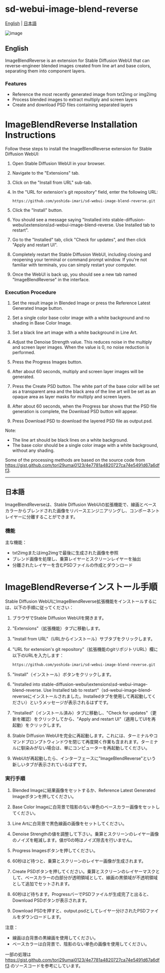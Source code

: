 # sd-webui-image-blend-reverse
[English](#english) | [日本語](#日本語)

![image](https://github.com/user-attachments/assets/1bbeb138-4941-4e7c-85c6-27d78ccdd5a8)

## English

ImageBlendReverse is an extension for Stable Diffusion WebUI that can reverse-engineer blended images created from line art and base colors, separating them into component layers.

### Features

* Reference the most recently generated image from txt2img or img2img
* Process blended images to extract multiply and screen layers
* Create and download PSD files containing separated layers

# ImageBlendReverse Installation Instructions

Follow these steps to install the ImageBlendReverse extension for Stable Diffusion WebUI:

1. Open Stable Diffusion WebUI in your browser.

2. Navigate to the "Extensions" tab.

3. Click on the "Install from URL" sub-tab.

4. In the "URL for extension's git repository" field, enter the following URL:
   ```
   https://github.com/yoshida-imari/sd-webui-image-blend-reverse.git
   ```
5. Click the "Install" button.

6. You should see a message saying "Installed into stable-diffusion-webui\extensions\sd-webui-image-blend-reverse. Use Installed tab to restart".

7. Go to the "Installed" tab, click "Check for updates", and then click "Apply and restart UI".

8. Completely restart the Stable Diffusion WebUI, including closing and reopening your terminal or command prompt window. If you're not familiar with terminals, you can simply restart your computer.

9. Once the WebUI is back up, you should see a new tab named "ImageBlendReverse" in the interface.

### Execution Procedure

1. Set the result image in Blended Image or press the Reference Latest Generated Image button.

2. Set a single color base color image with a white background and no shading in Base Color Image.

3. Set a black line art image with a white background in Line Art.

4. Adjust the Denoise Strength value. This reduces noise in the multiply and screen layer images. When the value is 0, no noise reduction is performed.

5. Press the Progress Images button.

6. After about 60 seconds, multiply and screen layer images will be generated.

7. Press the Create PSD button. The white part of the base color will be set as a transparent area and the black area of the line art will be set as an opaque area as layer masks for multiply and screen layers.

8. After about 60 seconds, when the Progress bar shows that the PSD file generation is complete, the Download PSD button will appear.

9. Press Download PSD to download the layered PSD file as output.psd.

Note:
- The line art should be black lines on a white background.
- The base color should be a single color image with a white background, without any shading.

Some of the processing methods are based on the source code from https://gist.github.com/tori29umai0123/4e7781a4820727ca74e5491d67a6dff3.

---

## 日本語

ImageBlendReverseは、Stable Diffusion WebUIの拡張機能で、線画とベースカラーからブレンドされた画像をリバースエンジニアリングし、コンポーネントレイヤーに分離することができます。

### 機能

主な機能：
* txt2imgまたはimg2imgで最後に生成された画像を参照
* ブレンド画像を処理し、乗算レイヤーとスクリーンレイヤーを抽出
* 分離されたレイヤーを含むPSDファイルの作成とダウンロード


# ImageBlendReverseインストール手順

Stable Diffusion WebUIにImageBlendReverse拡張機能をインストールするには、以下の手順に従ってください：

1. ブラウザでStable Diffusion WebUIを開きます。

2. "Extensions"（拡張機能）タブに移動します。

3. "Install from URL"（URLからインストール）サブタブをクリックします。

4. "URL for extension's git repository"（拡張機能のgitリポジトリURL）欄に以下のURLを入力します：
   ```
   https://github.com/yoshida-imari/sd-webui-image-blend-reverse.git
   ```
5. "Install"（インストール）ボタンをクリックします。

6. "Installed into stable-diffusion-webui\extensions\sd-webui-image-blend-reverse. Use Installed tab to restart"（sd-webui-image-blend-reverseにインストールされました。Installedタブを使用して再起動してください）というメッセージが表示されるはずです。

7. "Installed"（インストール済み）タブに移動し、"Check for updates"（更新を確認）をクリックしてから、"Apply and restart UI"（適用してUIを再起動）をクリックします。

8. Stable Diffusion WebUIを完全に再起動します。これには、ターミナルやコマンドプロンプトウィンドウを閉じて再度開く作業も含まれます。ターミナルに馴染みがない場合は、単にコンピューターを再起動してください。

9. WebUIが再起動したら、インターフェースに"ImageBlendReverse"という新しいタブが表示されているはずです。

### 実行手順

1. Blended Imageに結果画像をセットするか、Reference Latest Generated Imageボタンを押してください。

2. Base Color Imageに白背景で陰影のない単色のベースカラー画像をセットしてください。

3. Line Artに白背景で黒色線画の画像をセットしてください。

4. Denoise Strengthの値を調整して下さい。乗算とスクリーンのレイヤー画像のノイズを軽減します。値が0の時はノイズ除去を行いません。

5. Progress Imagesボタンを押してください。

6. 60秒ほど待つと、乗算とスクリーンのレイヤー画像が生成されます。

7. Create PSDボタンを押してください。乗算とスクリーンのレイヤーマスクとして、ベースカラーの白部分が透明領域として、線画の黒領域が不透明領域として追加でセットされます。

8. 60秒ほど待ちます。ProgressバーでPSDファイルが生成完了と出ると、Download PSDボタンが表示されます。

9. Download PSDを押すと、output.psdとしてレイヤー分けされたPSDファイルをダウンロードします。

注意：
- 線画は白背景の黒線画を使用してください。
- ベースカラーは白背景で、陰影のない単色の画像を使用してください。

一部の処理は https://gist.github.com/tori29umai0123/4e7781a4820727ca74e5491d67a6dff3 のソースコードを参考にしています。

